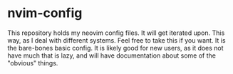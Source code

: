 # nvim-config
This repository holds my neovim config files. It will get iterated upon. This way, as I deal with different systems. Feel free to take this if you want. It is the bare-bones basic config.  It is likely good for new users, as it does not have much that is lazy, and will have documentation about some of the "obvious" things.
